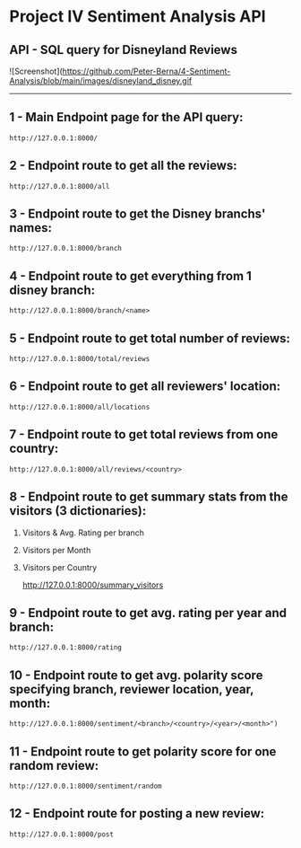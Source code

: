 # Project IV Sentiment Analysis API
## API - SQL query for Disneyland Reviews

![Screenshot](https://github.com/Peter-Berna/4-Sentiment-Analysis/blob/main/images/disneyland_disney.gif
________________________________________________

## 1 - Main Endpoint page for the API query:
    http://127.0.0.1:8000/


## 2 - Endpoint route to get all the reviews:

    http://127.0.0.1:8000/all

## 3 - Endpoint route to get the Disney branchs' names:

    http://127.0.0.1:8000/branch
    
## 4 - Endpoint route to get everything from 1 disney branch:

    http://127.0.0.1:8000/branch/<name>
    
## 5 - Endpoint route to get total number of reviews:

    http://127.0.0.1:8000/total/reviews
    
## 6 - Endpoint route to get all reviewers' location:

    http://127.0.0.1:8000/all/locations
  
## 7 - Endpoint route to get total reviews from one country:

    http://127.0.0.1:8000/all/reviews/<country>
    
## 8 - Endpoint route to get summary stats from the visitors (3 dictionaries):
1. Visitors & Avg. Rating per branch
2. Visitors per Month
3. Visitors per Country

    http://127.0.0.1:8000/summary_visitors
  
## 9 - Endpoint route to get avg. rating per year and branch:

    http://127.0.0.1:8000/rating
    
## 10 - Endpoint route to get avg. polarity score specifying branch, reviewer location, year, month:

    http://127.0.0.1:8000/sentiment/<branch>/<country>/<year>/<month>")


## 11 - Endpoint route to get polarity score for one random review:
 
    http://127.0.0.1:8000/sentiment/random

## 12 - Endpoint route for posting a new review:
 
    http://127.0.0.1:8000/post